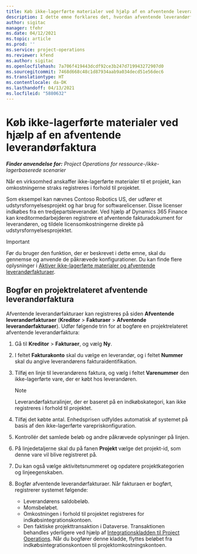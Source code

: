 ```yaml
---
title: Køb ikke-lagerførte materialer ved hjælp af en afventende leverandørfaktura
description: I dette emne forklares det, hvordan afventende leverandørfakturaer registreres.
author: sigitac
manager: tfehr
ms.date: 04/12/2021
ms.topic: article
ms.prod: ''
ms.service: project-operations
ms.reviewer: kfend
ms.author: sigitac
ms.openlocfilehash: 7a706f419443dcdf92ce3b247d719943272907d0
ms.sourcegitcommit: 7468d668c48c1d87934aab9a034decd51e56dec6
ms.translationtype: HT
ms.contentlocale: da-DK
ms.lasthandoff: 04/13/2021
ms.locfileid: "5880632"
---
```

# <a name="purchase-non-stocked-materials-using-a-pending-vendor-invoice"></a>Køb ikke-lagerførte materialer ved hjælp af en afventende leverandørfaktura

_**Finder anvendelse for:** Project Operations for ressource-/ikke-lagerbaserede scenarier_

Når en virksomhed anskaffer ikke-lagerførte materialer til et projekt, kan omkostningerne straks registreres i forhold til projektet. 

Som eksempel kan nævnes Contoso Robotics US, der udfører et udstyrsfornyelsesprojekt og har brug for softwarelicenser. Disse licenser indkøbes fra en tredjepartsleverandør.  Ved hjælp af Dynamics 365 Finance kan kreditormedarbejderen registrere et afventende fakturadokument for leverandøren, og tildele licensomkostningerne direkte på udstyrsfornyelsesprojektet. 

> [!IMPORTANT]
> Før du bruger den funktion, der er beskrevet i dette emne, skal du gennemse og anvende de påkrævede konfigurationer. Du kan finde flere oplysninger i [Aktiver ikke-lagerførte materialer og afventende leverandørfakturaer](configure-materials-nonstocked.md). 

## <a name="post-a-project-related-pending-vendor-invoice"></a>Bogfør en projektrelateret afventende leverandørfaktura 

Afventende leverandørfakturaer kan registreres på siden **Afventende leverandørfakturaer** (**Kreditor** > **Fakturaer** > **Afventende leverandørfakturaer**). Udfør følgende trin for at bogføre en projektrelateret afventende leverandørfaktura:

1. Gå til **Kreditor** > **Fakturaer**, og vælg **Ny**. 
2. I feltet **Fakturakonto** skal du vælge en leverandør, og i feltet **Nummer** skal du angive leverandørens fakturaidentifikation.
3. Tilføj en linje til leverandørens faktura, og vælg i feltet **Varenummer** den ikke-lagerførte vare, der er købt hos leverandøren. 

    > [!NOTE]
    > Leverandørfakturalinjer, der er baseret på en indkøbskategori, kan ikke registreres i forhold til projektet. 
    
5. Tilføj det købte antal. Enhedsprisen udfyldes automatisk af systemet på basis af den ikke-lagerførte varepriskonfiguration. 
6. Kontrollér det samlede beløb og andre påkrævede oplysninger på linjen.
7. På linjedetaljerne skal du på fanen **Projekt** vælge det projekt-id, som denne vare vil blive registreret på.
8. Du kan også vælge aktivitetsnummeret og opdatere projektkategorien og linjeegenskaben.
9. Bogfør afventende leverandørfakturaer. Når fakturaen er bogført, registrerer systemet følgende:
    
    - Leverandørens saldobeløb.
    - Momsbeløbet.
    - Omkostningen i forhold til projektet registreres for indkøbsintegrationskontoen.
    - Den faktiske projekttransaktion i Dataverse. Transaktionen behandles yderligere ved hjælp af [Integrationskladden til Project Operations](../project-accounting/project-operations-integration-journal.md). Når du bogfører denne kladde, flyttes beløbet fra indkøbsintegrationskontoen til projektomkostningskontoen.
